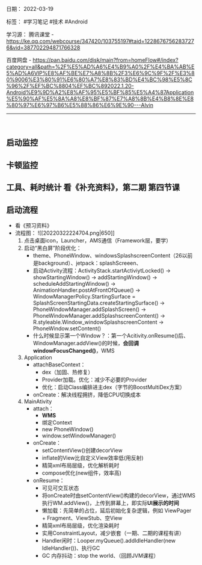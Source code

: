 日期： 2022-03-19

标签： #学习笔记 #技术  #Android 

学习源： 
腾讯课堂 - https://ke.qq.com/webcourse/347420/103755197#taid=12286767562837276&vid=387702294871766328

百度网盘 - https://pan.baidu.com/disk/main?from=homeFlow#/index?category=all&path=%2F%E5%AD%A6%E4%B9%A0%2F%E4%BA%AB%E5%AD%A6VIP%E8%AF%BE%E7%A8%8B%2F3%E6%9C%9F%2F%E3%80%9006%E3%80%91%E6%80%A7%E8%83%BD%E4%BC%98%E5%8C%96%2F%EF%BC%8804%EF%BC%892022.1.20-Android%E9%9D%A2%E8%AF%95%E5%BF%85%E5%A4%87Application%E5%90%AF%E5%8A%A8%E8%BF%87%E7%A8%8B%E4%B8%8E%E8%80%97%E6%97%B6%E5%88%86%E6%9E%90---Alvin

---
<br>

## 启动监控

## 卡顿监控

## 工具、耗时统计 看《补充资料》，第二期 第四节课

## 启动流程
- 看《预习资料》
- 流程图：
 ![[20220322224704.png|650]]
	1. 点击桌面icon，Launcher，AMS通信（Framework层，要学）
	2. 启动“黑白屏”阶段优化：
		- theme、PhoneWindow、windowsSplashscreenContent（26以前是background）、jetpack：splashScreeen、
		- 启动Activity流程：ActivityStack.startActiviytLocked() -> showStartingWindow() -> addStartingWindow() -> scheduleAddStartingWindow() -> AnimationHandler.postAtFrontOfQueue() -> WindowManagerPolicy.StartingSurface = SplashScreenStartingData.createStartingSurface() -> PhoneWindowManager.addSplashScreen() -> PhoneWindowManager.addSplashscreenContent() -> R.styleable.Window_windowSplashscreenContent -> PhoneWindow.setContent()
		- 什么时候显示第一个Window？：第一个Acitivity.onResume()后、WindowManager.addView()的时候，**会回调windowFocusChanged()**，WMS
	3. Application
		- attachBaseContext：
			- dex（加固、热修复）
			- Provider加载。优化：减少不必要的Provider
			- 优化：启动Class编排进主dex（字节的BoostMultiDex方案）
		- onCreate：解决线程拥挤，降低CPU切换成本
	4. MainAtivity
		- attach：
			- **WMS**
			- 绑定Context
			- new PhoneWindow()
			- window.setWindowManager()
		- onCreate：
			- setContentView()创建decorView
			- inflate的View比自定义View效率低(用反射)
			- 精简xml布局层级，优化解析耗时
			- compose优化(new组件，效率高)
		- onResume：
			- 可见可交互状态
			- 将onCreate时由setContentView()构建的decorView，通过WMS执行WM.addView()，上传到屏幕上，即实际**UI展示的时间**
			- 懒加载：先简单的占位，延后初始化复杂逻辑，例如 ViewPager + Fragment、ViewStub、空View
			- 精简xml布局层级，优化渲染耗时
			- 实用ConstraintLayout，减少嵌套（一期、二期的课程有讲）
			- Handler闲时：Looper.myQueue().addIdleHandler(new IdleHandler())、执行GC
			- GC 内存抖动：stop the world、（回顾JVM课程）
